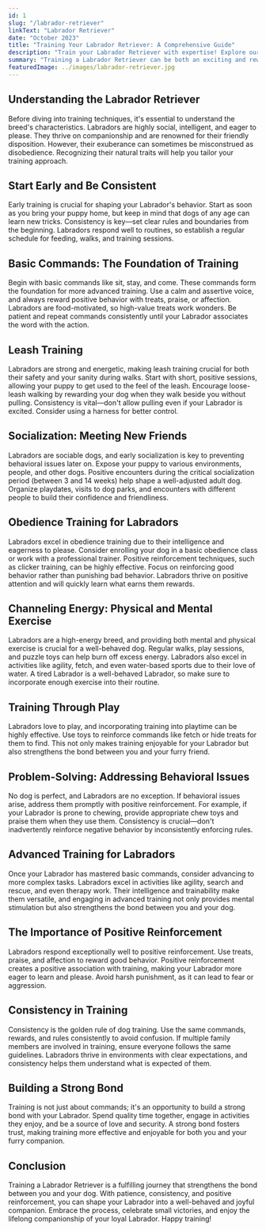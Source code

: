 ```yaml
---
id: 1
slug: "/labrador-retriever"
linkText: "Labrador Retriever"
date: "October 2023"
title: "Training Your Labrador Retriever: A Comprehensive Guide"
description: "Train your Labrador Retriever with expertise! Explore our comprehensive guide for effective methods and tips. Enhance behavior with positive training techniques."
summary: "Training a Labrador Retriever can be both an exciting and rewarding journey. These lovable dogs are known for their intelligence, friendly nature, and boundless energy. Whether you're a first-time dog owner or a seasoned enthusiast, the key to successful Labrador training lies in patience, consistency, and positive reinforcement."
featuredImage: ../images/labrador-retriever.jpg
---
```


## Understanding the Labrador Retriever

Before diving into training techniques, it's essential to understand the breed's characteristics. Labradors are highly social, intelligent, and eager to please. They thrive on companionship and are renowned for their friendly disposition. However, their exuberance can sometimes be misconstrued as disobedience. Recognizing their natural traits will help you tailor your training approach.

## Start Early and Be Consistent

Early training is crucial for shaping your Labrador's behavior. Start as soon as you bring your puppy home, but keep in mind that dogs of any age can learn new tricks. Consistency is key—set clear rules and boundaries from the beginning. Labradors respond well to routines, so establish a regular schedule for feeding, walks, and training sessions.

## Basic Commands: The Foundation of Training

Begin with basic commands like sit, stay, and come. These commands form the foundation for more advanced training. Use a calm and assertive voice, and always reward positive behavior with treats, praise, or affection. Labradors are food-motivated, so high-value treats work wonders. Be patient and repeat commands consistently until your Labrador associates the word with the action.

## Leash Training

Labradors are strong and energetic, making leash training crucial for both their safety and your sanity during walks. Start with short, positive sessions, allowing your puppy to get used to the feel of the leash. Encourage loose-leash walking by rewarding your dog when they walk beside you without pulling. Consistency is vital—don't allow pulling even if your Labrador is excited. Consider using a harness for better control.

## Socialization: Meeting New Friends

Labradors are sociable dogs, and early socialization is key to preventing behavioral issues later on. Expose your puppy to various environments, people, and other dogs. Positive encounters during the critical socialization period (between 3 and 14 weeks) help shape a well-adjusted adult dog. Organize playdates, visits to dog parks, and encounters with different people to build their confidence and friendliness.

## Obedience Training for Labradors

Labradors excel in obedience training due to their intelligence and eagerness to please. Consider enrolling your dog in a basic obedience class or work with a professional trainer. Positive reinforcement techniques, such as clicker training, can be highly effective. Focus on reinforcing good behavior rather than punishing bad behavior. Labradors thrive on positive attention and will quickly learn what earns them rewards.

## Channeling Energy: Physical and Mental Exercise

Labradors are a high-energy breed, and providing both mental and physical exercise is crucial for a well-behaved dog. Regular walks, play sessions, and puzzle toys can help burn off excess energy. Labradors also excel in activities like agility, fetch, and even water-based sports due to their love of water. A tired Labrador is a well-behaved Labrador, so make sure to incorporate enough exercise into their routine.

## Training Through Play

Labradors love to play, and incorporating training into playtime can be highly effective. Use toys to reinforce commands like fetch or hide treats for them to find. This not only makes training enjoyable for your Labrador but also strengthens the bond between you and your furry friend.

## Problem-Solving: Addressing Behavioral Issues

No dog is perfect, and Labradors are no exception. If behavioral issues arise, address them promptly with positive reinforcement. For example, if your Labrador is prone to chewing, provide appropriate chew toys and praise them when they use them. Consistency is crucial—don't inadvertently reinforce negative behavior by inconsistently enforcing rules.

## Advanced Training for Labradors

Once your Labrador has mastered basic commands, consider advancing to more complex tasks. Labradors excel in activities like agility, search and rescue, and even therapy work. Their intelligence and trainability make them versatile, and engaging in advanced training not only provides mental stimulation but also strengthens the bond between you and your dog.

## The Importance of Positive Reinforcement

Labradors respond exceptionally well to positive reinforcement. Use treats, praise, and affection to reward good behavior. Positive reinforcement creates a positive association with training, making your Labrador more eager to learn and please. Avoid harsh punishment, as it can lead to fear or aggression.

## Consistency in Training

Consistency is the golden rule of dog training. Use the same commands, rewards, and rules consistently to avoid confusion. If multiple family members are involved in training, ensure everyone follows the same guidelines. Labradors thrive in environments with clear expectations, and consistency helps them understand what is expected of them.

## Building a Strong Bond

Training is not just about commands; it's an opportunity to build a strong bond with your Labrador. Spend quality time together, engage in activities they enjoy, and be a source of love and security. A strong bond fosters trust, making training more effective and enjoyable for both you and your furry companion.

## Conclusion

Training a Labrador Retriever is a fulfilling journey that strengthens the bond between you and your dog. With patience, consistency, and positive reinforcement, you can shape your Labrador into a well-behaved and joyful companion. Embrace the process, celebrate small victories, and enjoy the lifelong companionship of your loyal Labrador. Happy training!
